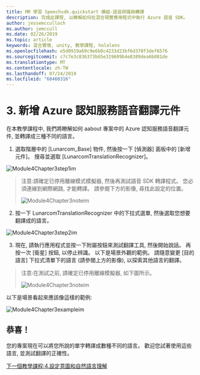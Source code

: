 ```yaml
---
title: MR 學習 Speechsdk.quickstart 模組-語音辨識與轉譯
description: 完成此課程, 以瞭解如何在混合現實應用程式中執行 Azure 語音 SDK。
author: jessemcculloch
ms.author: jemccull
ms.date: 02/26/2019
ms.topic: article
keywords: 混合實境, unity, 教學課程, hololens
ms.openlocfilehash: e5d0919a69c9e6b0c4233d23bf6d370f3def6576
ms.sourcegitcommit: c7c7e3c836373b65e319609b4e8389dea6b081de
ms.translationtype: MT
ms.contentlocale: zh-TW
ms.lasthandoff: 07/24/2019
ms.locfileid: "68460316"
---
```

# <a name="3----adding-the-azure-cognitive-services-speech-translation-component"></a>3.  新增 Azure 認知服務語音翻譯元件

在本教學課程中, 我們將瞭解如何 aabout 專案中的 Azure 認知服務語音翻譯元件, 並轉譯成三種不同的語言。 

1. 選取階層中的 [Lunarcom_Base] 物件, 然後按一下 [偵測器] 面板中的 [新增元件]。 搜尋並選取 [LunarcomTranslationRecognizer]。

![Module4Chapter3step1im](images/module4chapter3step1im.PNG)

> 注意:請確定已停用離線模式模擬器, 然後再測試語音 SDK 轉譯程式。 您必須連線到網際網路, 才能轉譯。 請參閱下方的影像, 尋找此設定的位置。 
>
> ![Module4Chapter3noteim](images/module4chapter3noteim.PNG)

2. 按一下 LunarcomTranslationRecognizer 中的下拉式選單, 然後選取您想要翻譯成的語言。

![Module4Chapter3step2im](images/module4chapter3step2im.PNG)

3. 現在, 請執行應用程式並按一下附屬按鈕來測試翻譯工具, 然後開始說話。 再按一次 [衛星] 按鈕, 以停止辨識。 以下是場景外觀的範例。 請隨意變更 [目的語言] 下拉式清單下的語言 (請參閱上方的影像), 以探索其他語言的翻譯。

> 注意:在測試之前, 請確定已停用離線模擬器, 如下圖所示。
>
> ![Module4Chapter3noteim](images/module4chapter3noteim.PNG)

以下是場景看起來應該像這樣的範例:

![Module4Chapter3exampleim](images/module4chapter3exampleim.PNG)

## <a name="congratulations"></a>恭喜！

您的專案現在可以將您所說的單字轉譯成數種不同的語言。 歡迎您試著使用這些語言, 並測試翻譯的正確性。 

[下一個教學課程:4.設定意圖和自然語言理解](mrlearning-speechSDK-ch4.md)

